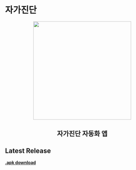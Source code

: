 # 자가진단


<p align="center">
  <img src="https://user-images.githubusercontent.com/39073901/93575055-1f326200-f9d4-11ea-9c07-103d43fbeae5.png" width="320"/>
</p>

<h2 align="center">자가진단 자동화 앱</h2>


## Latest Release

[**.apk download**](https://github.com/eduro-hcs/jaga_jindan/releases/latest/download/jaga_jindan.apk)

